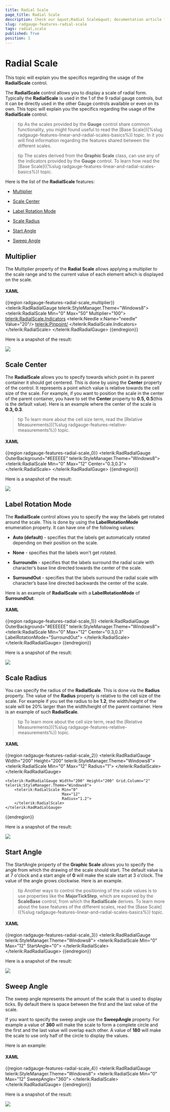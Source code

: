 ```yaml
---
title: Radial Scale
page_title: Radial Scale
description: Check our &quot;Radial Scale&quot; documentation article for the RadGauge {{ site.framework_name }} control.
slug: radgauge-features-radial-scale
tags: radial,scale
published: True
position: 1
---
```


# Radial Scale

This topic will explain you the specifics regarding the usage of the __RadialScale__ control.

The __RadialScale__ control allows you to display a scale of radial form. Typically the __RadialScale__ is used in the 1 of the 9 radial gauge controls, but it can be directly used in the other Gauge controls available or even on its own. This topic will explain you the specifics regarding the usage of the __RadialScale__ control.

>tip As the scales provided by the __Gauge__ control share common functionality, you might found useful to read the [Base Scale]({%slug radgauge-features-linear-and-radial-scales-basics%}) topic. In it you will find information regarding the features shared between the different scales.

>tip The scales derived from the __Graphic Scale__ class, can use any of the indicators provided by the __Gauge__ control. To learn how read the [Base Scale]({%slug radgauge-features-linear-and-radial-scales-basics%}) topic.

Here is the list of the __RadialScale__ features:

* [Multiplier](#multiplier)

* [Scale Center](#scale-center)

* [Label Rotation Mode](#label-rotation-mode)

* [Scale Radius](#scale-radius)

* [Start Angle](#start-angle)

* [Sweep Angle](#sweep-angle)

## Multiplier

The Multiplier property of the __Radial Scale__ allows applying a multiplier to the scale range and to the current value of each element which is displayed on the scale.

#### __XAML__
{{region radgauge-features-radial-scale_multiplier}}
	<telerik:RadRadialGauge telerik:StyleManager.Theme="Windows8">
	    <telerik:RadialScale Min="0" Max="50" Multiplier="100">
	        <telerik:RadialScale.Indicators>
	            <telerik:Needle x:Name="needle" Value="20"/>
	            <telerik:Pinpoint/>
	        </telerik:RadialScale.Indicators>
	    </telerik:RadialScale>
	</telerik:RadRadialGauge>
{{endregion}}

Here is a snapshot of the result:

![](images/RadGauge_Features_RadialScale_multiplier.png)

## Scale Center

The __RadialScale__ allows you to specify towards which point in its parent container it should get centered. This is done by using the __Center__ property of the control. It represents a point which value is relative towards the cell size of the scale. For example, if you want to position the scale in the center of the parent container, you have to set the __Center__ property to __0.5, 0.5__(this is the default value). Here is an example where the center of the scale is __0.3, 0.3__.

>tip To learn more about the cell size term, read the [Relative Measurements]({%slug radgauge-features-relative-measurements%}) topic.

#### __XAML__
{{region radgauge-features-radial-scale_0}}
	<telerik:RadRadialGauge OuterBackground="#EEEEEE" telerik:StyleManager.Theme="Windows8">
	    <telerik:RadialScale Min="0"
	                         Max="12"
	                         Center="0.3,0.3">
	    </telerik:RadialScale>
	</telerik:RadRadialGauge>
{{endregion}}

Here is a snapshot of the result:

![](images/RadGauge_Features_RadialScale_01.png)

## Label Rotation Mode

The __RadialScale__ control allows you to specify the way the labels get rotated around the scale. This is done by using the __LabelRotationMode__ enumeration property. It can have one of the following values:

* __Auto (default)__ - specifies that the labels get automatically rotated depending on their position on the scale.

* __None__ - specifies that the labels won't get rotated.

* __SurroundIn__ - specifies that the labels surround the radial scale with character’s base line directed towards the center of the scale. 

* __SurroundOut__ - specifies that the labels surround the radial scale with character’s base line directed backwards the center of the scale. 

Here is an example of __RadialScale__ with a __LabelRotationMode__ of __SurroundOut__:

#### __XAML__
{{region radgauge-features-radial-scale_1}}
	<telerik:RadRadialGauge OuterBackground="#EEEEEE" telerik:StyleManager.Theme="Windows8">
	    <telerik:RadialScale Min="0"
	                         Max="12"
	                         Center="0.3,0.3"
	                         LabelRotationMode="SurroundOut">
	    </telerik:RadialScale>
	</telerik:RadRadialGauge>
{{endregion}}

Here is a snapshot of the result:

![](images/RadGauge_Features_RadialScale_02.png)

## Scale Radius

You can specify the radius of the __RadialScale__. This is done via the __Radius__ property. The value of the __Radius__ property is relative to the cell size of the scale. For example if you set the radius to be __1.2__, the width/height of the scale will be 20% larger than the width/height of the parent container. Here is an example of such __RadialScale__.

>tip To learn more about the cell size term, read the [Relative Measurements]({%slug radgauge-features-relative-measurements%}) topic.

#### __XAML__
{{region radgauge-features-radial-scale_2}}
	<telerik:RadRadialGauge Width="200" Height="200" telerik:StyleManager.Theme="Windows8">
	    <telerik:RadialScale Min="0"
	                         Max="12"
	                         Radius="1">
	    </telerik:RadialScale>
	</telerik:RadRadialGauge>
	
	<telerik:RadRadialGauge Width="200" Height="200" Grid.Column="2" telerik:StyleManager.Theme="Windows8">
	    <telerik:RadialScale Min="0"
	                         Max="12"
	                         Radius="1.2">
	    </telerik:RadialScale>
	</telerik:RadRadialGauge>
{{endregion}}

Here is a snapshot of the result:

![](images/RadGauge_Features_RadialScale_03.png)

## Start Angle

The StartAngle property of the __Graphic Scale__ allows you to specify the angle from which the drawing of the scale should start. The default value is at 7 o'clock and a start angle of __0__ will make the scale start at 3 o'clock. The value of the angle grows clockwise. Here is an example.

>tip Another ways to control the positioning of the scale values is to use properties like the __MajorTickStep__, which are exposed by the __ScaleBase__ control, from which the __RadialScale__ derives. To learn more about the base features of the different scales, read the [Base Scale]({%slug radgauge-features-linear-and-radial-scales-basics%}) topic.

#### __XAML__
{{region radgauge-features-radial-scale_3}}
	<telerik:RadRadialGauge telerik:StyleManager.Theme="Windows8">
	    <telerik:RadialScale Min="0"
	                         Max="12"
	                         StartAngle="0">
	    </telerik:RadialScale>
	</telerik:RadRadialGauge>
{{endregion}}

Here is a snapshot of the result:

![](images/RadGauge_Features_RadialScale_04.png)

## Sweep Angle

The sweep angle represents the amount of the scale that is used to display ticks. By default there is space between the first and the last value of the scale. 

If you want to specify the sweep angle use the __SweepAngle__ property. For example a value of __360__ will make the scale to form a complete circle and the first and the last value will overlap each other. A value of __180__ will make the scale to use only half of the circle to display the values.

Here is an example:

#### __XAML__
{{region radgauge-features-radial-scale_4}}
	<telerik:RadRadialGauge telerik:StyleManager.Theme="Windows8">
	    <telerik:RadialScale Min="0"
	                         Max="12"
	                         SweepAngle="360">
	    </telerik:RadialScale>
	</telerik:RadRadialGauge>
{{endregion}}

Here is a snapshot of the result:

![](images/RadGauge_Features_RadialScale_05.png)